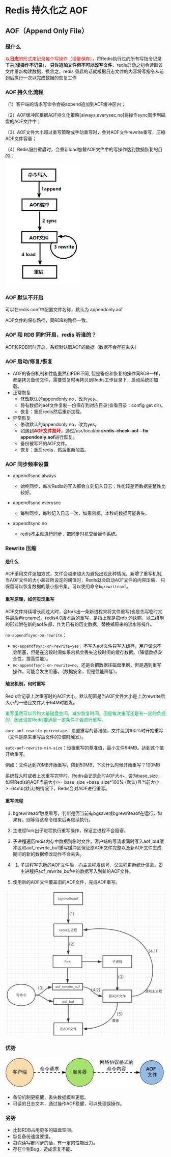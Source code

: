 # Redis 持久化之 AOF

## AOF（Append Only File）

### 是什么

<font color="red">以**日志**的形式来记录每个写操作（增量保存）</font>，将Redis执行过的所有写指令记录下来(**读操作不记录**)， **只许追加文件但不可以改写文件**，redis启动之初会读取该文件重新构建数据，换言之，redis 重启的话就根据日志文件的内容将写指令从前到后执行一次以完成数据的恢复工作

### AOF 持久化流程

（1）客户端的请求写命令会被append追加到AOF缓冲区内；

（2）AOF缓冲区根据AOF持久化策略[always,everysec,no]将操作sync同步到磁盘的AOF文件中；

（3）AOF文件大小超过重写策略或手动重写时，会对AOF文件rewrite重写，压缩AOF文件容量；

（4）Redis服务重启时，会重新load加载AOF文件中的写操作达到数据恢复的目的；

![image-20221129102337961](./assets/image-20221129102337961.png)

### AOF 默认不开启

可以在redis.conf中配置文件名称，默认为 appendonly.aof

AOF文件的保存路径，同RDB的路径一致。

### AOF 和 RDB 同时开启，redis 听谁的？

AOF和RDB同时开启，系统默认取AOF的数据（数据不会存在丢失）

### AOF 启动/修复/恢复

* AOF的备份机制和性能虽然和RDB不同, 但是备份和恢复的操作同RDB一样，都是拷贝备份文件，需要恢复时再拷贝到Redis工作目录下，启动系统即加载。
* 正常恢复
  * 修改默认的appendonly no，改为yes。
  * 将有数据的aof文件复制一份保存到对应目录(查看目录：config get dir)。
  * 恢复：重启redis然后重新加载。
* 异常恢复
  * 修改默认的appendonly no，改为yes。
  * 如遇到<font color="red">**AOF文件损坏**</font>，通过/usr/local/bin/**redis-check-aof--fix appendonly.aof**进行恢复。
  * 备份被写坏的AOF文件。
  * 恢复：重启redis，然后重新加载。

### AOF 同步频率设置

* appendfsync always
  * 始终同步，每次Redis的写入都会立刻记入日志；性能较差但数据完整性比较好。

* appendfsync everysec
  * 每秒同步，每秒记入日志一次，如果宕机，本秒的数据可能丢失。

* appendfsync no
  * redis不主动进行同步，把同步时机交给操作系统。

### Rewrite 压缩

#### 是什么

AOF采用文件追加方式，文件会越来越大为避免出现此种情况，新增了重写机制, 当AOF文件的大小超过所设定的阈值时，Redis就会启动AOF文件的内容压缩， 只保留可以恢复数据的最小指令集。可以使用命令`bgrewriteaof`。

#### 重写原理，如何实现重写

AOF文件持续增长而过大时，会fork出一条新进程来将文件重写(也是先写临时文件最后再rename)，redis4.0版本后的重写，是指上就是把rdb 的快照，以二级制的形式附在新的aof头部，作为已有的历史数据，替换掉原来的流水账操作。

`no-appendfsync-on-rewrite`：

* `no-appendfsync-on-rewrite=yes`，不写入aof文件只写入缓存，用户请求不会阻塞，但是在这段时间如果宕机会丢失这段时间的缓存数据。（降低数据安全性，提高性能）。
* `no-appendfsync-on-rewrite=no`，还是会把数据往磁盘里刷，但是遇到重写操作，可能会发生阻塞。（数据安全，但是性能降低）。

#### 触发机制，何时重写

Redis会记录上次重写时的AOF大小，默认配置是当AOF文件大小是上次rewrite后大小的一倍且文件大于64M时触发。

<font color="#00b050">重写虽然可以节约大量磁盘空间，减少恢复时间。但是每次重写还是有一定的负担的，因此设定Redis要满足一定条件才会进行重写。 </font>

`auto-aof-rewrite-percentage`：设置重写的基准值，文件达到100%时开始重写（文件是原来重写后文件的2倍时触发）。

`auto-aof-rewrite-min-size`：设置重写的基准值，最小文件64MB。达到这个值开始重写。

例如：文件达到70MB开始重写，降到50MB，下次什么时候开始重写？100MB

系统载入时或者上次重写完毕时，Redis会记录此时AOF大小，设为base_size，如果Redis的AOF当前大小>= base_size +base_size*100% (默认)且当前大小>=64mb(默认)的情况下，Redis会对AOF进行重写。 

#### 重写流程

1. bgrewriteaof触发重写，判断是否当前有bgsave或bgrewriteaof在运行，如果有，则等待该命令结束后再继续执行。

2. 主进程fork出子进程执行重写操作，保证主进程不会阻塞。

3. 子进程遍历redis内存中数据到临时文件，客户端的写请求同时写入aof_buf缓冲区和aof_rewrite_buf重写缓冲区保证原AOF文件完整以及新AOF文件生成期间的新的数据修改动作不会丢失。

4. 1) 子进程写完新的AOF文件后，向主进程发信号，父进程更新统计信息。2) 主进程把aof_rewrite_buf中的数据写入到新的AOF文件。

5. 使用新的AOF文件覆盖旧的AOF文件，完成AOF重写。

![image-20221129171301727](./assets/image-20221129171301727.png)

### 优势

![image-20221129172848332](./assets/image-20221129172848332.png)

* 备份机制更稳健，丢失数据概率更低。
* 可读的日志文本，通过操作AOF稳健，可以处理误操作。

### 劣势

* 比起RDB占用更多的磁盘空间。
* 恢复备份速度要慢。
* 每次读写都同步的话，有一定的性能压力。
* 存在个别Bug，造成恢复不能。